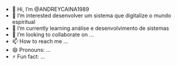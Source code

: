 - 👋 Hi, I’m @ANDREYCAINA1989
- 👀 I’m interested desenvolver um sistema que digitalize o mundo espiritual  
- 🌱 I’m currently learning análise e desenvolvimento de sistemas 
- 💞️ I’m looking to collaborate on ...
- 📫 How to reach me ...
- 😄 Pronouns: ...
- ⚡ Fun fact: ...

<!---
ANDREYCAINA1989/ANDREYCAINA1989 is a ✨ special ✨ repository because its `README.md` (this file) appears on your GitHub profile.
You can click the Preview link to take a look at your changes.
--->
